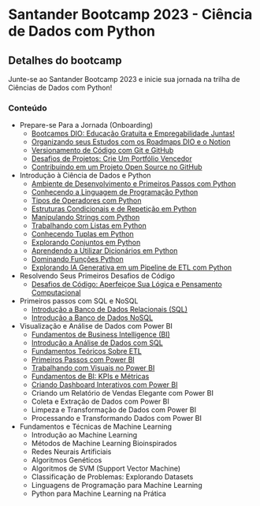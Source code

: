 # Santander Bootcamp 2023 - Ciência de Dados com Python

## Detalhes do bootcamp

Junte-se ao Santander Bootcamp 2023 e inicie sua jornada na trilha de Ciências de Dados com Python!

### Conteúdo

* Prepare-se Para a Jornada (Onboarding)
  * [Bootcamps DIO: Educação Gratuita e Empregabilidade Juntas!](https://www.dio.me/certificate/61EE7D78/share)
  * [Organizando seus Estudos com os Roadmaps DIO e o Notion](https://www.dio.me/certificate/0C136F73/share)
  * [Versionamento de Código com Git e GitHub](https://www.dio.me/certificate/FC9C0F4D/share)
  * [Desafios de Projetos: Crie Um Portfólio Vencedor](https://www.dio.me/certificate/1DD7515E/share)
  * [Contribuindo em um Projeto Open Source no GitHub](https://www.dio.me/certificate/E29FE50F/share)
* Introdução à Ciência de Dados e Python
  * [Ambiente de Desenvolvimento e Primeiros Passos com Python](https://www.dio.me/certificate/BA545921/share)
  * [Conhecendo a Linguagem de Programação Python](https://www.dio.me/certificate/3826EF55/share)
  * [Tipos de Operadores com Python](https://www.dio.me/certificate/E6E35A02/share)
  * [Estruturas Condicionais e de Repetição em Python](https://www.dio.me/certificate/B95B62D0/share)
  * [Manipulando Strings com Python](https://www.dio.me/certificate/16195698/share)
  * [Trabalhando com Listas em Python](https://www.dio.me/certificate/45997CF1/share)
  * [Conhecendo Tuplas em Python](https://www.dio.me/certificate/19F5B524/share)
  * [Explorando Conjuntos em Python](https://www.dio.me/certificate/BB2DBEC7/share)
  * [Aprendendo a Utilizar Dicionários em Python](https://www.dio.me/certificate/3451792E/share)
  * [Dominando Funções Python](https://www.dio.me/certificate/C3F19FF6/share)
  * [Explorando IA Generativa em um Pipeline de ETL com Python](https://www.dio.me/certificate/DC09B251/share)
* Resolvendo Seus Primeiros Desafios de Código
  * [Desafios de Código: Aperfeiçoe Sua Lógica e Pensamento Computacional](https://www.dio.me/certificate/3F4C4FBD/share)
* Primeiros passos com SQL e NoSQL
  * [Introdução a Banco de Dados Relacionais (SQL)](https://www.dio.me/certificate/A8A625D6/share)
  * [Introdução a Banco de Dados NoSQL](https://www.dio.me/certificate/ADF5596C/share)
* Visualização e Análise de Dados com Power BI
  * [Fundamentos de Business Intelligence (BI)](https://www.dio.me/certificate/ED6CA24B/share)
  * [Introdução a Análise de Dados com SQL](https://www.dio.me/certificate/EB4C44EF/share)
  * [Fundamentos Teóricos Sobre ETL](https://www.dio.me/certificate/31BD7059/share)
  * [Primeiros Passos com Power BI](https://www.dio.me/certificate/ED0B6F52/share)
  * [Trabalhando com Visuais no Power BI](https://www.dio.me/certificate/AE97F30E/share)
  * [Fundamentos de BI: KPIs e Métricas](https://www.dio.me/certificate/E740266C/share)
  * [Criando Dashboard Interativos com Power BI](https://www.dio.me/certificate/0F64DDEF/share)
  * Criando um Relatório de Vendas Elegante com Power BI
  * Coleta e Extração de Dados com Power BI
  * Limpeza e Transformação de Dados com Power BI
  * Processando e Transformando Dados com Power BI
* Fundamentos e Técnicas de Machine Learning
  * Introdução ao Machine Learning
  * Métodos de Machine Learning Bioinspirados
  * Redes Neurais Artificiais
  * Algoritmos Genéticos
  * Algoritmos de SVM (Support Vector Machine)
  * Classificação de Problemas: Explorando Datasets
  * Linguagens de Programação para Machine Learning
  * Python para Machine Learning na Prática
